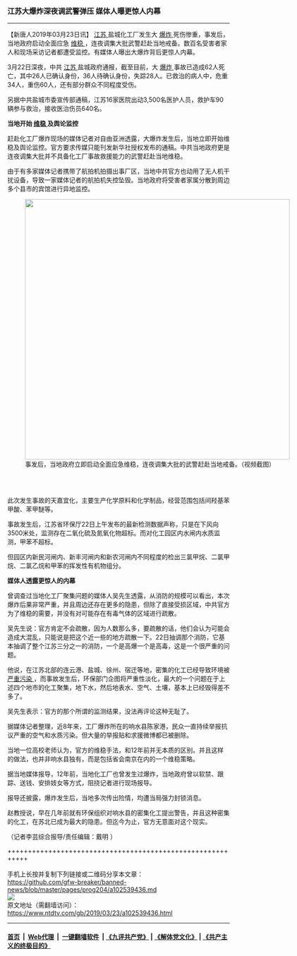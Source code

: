 ### 江苏大爆炸深夜调武警弹压  媒体人曝更惊人内幕
------------------------

<div class="post_content" itemprop="articleBody">
 <p>
  【新唐人2019年03月23日讯】
  <a href="https://www.ntdtv.com/gb/江苏.htm">
   江苏
  </a>
  盐城化工厂发生大
  <a href="https://www.ntdtv.com/gb/爆炸.htm">
   爆炸
  </a>
  死伤惨重，事发后，当地政府启动全面应急
  <a href="https://www.ntdtv.com/gb/维稳.htm">
   维稳
  </a>
  ，连夜调集大批武警赶赴当地戒备。数百名受害者家人和现场采访记者都遭受监控。有媒体人曝出大爆炸背后更惊人内幕。
 </p>
 <p>
  3月22日深夜，中共
  <a href="https://www.ntdtv.com/gb/江苏.htm">
   江苏
  </a>
  盐城政府通报，截至目前，大
  <a href="https://www.ntdtv.com/gb/爆炸.htm">
   爆炸
  </a>
  事故已造成62人死亡，其中26人已确认身份，36人待确认身份，失踪28人。已救治的病人中，危重34人，重伤60人，还有部分群众不同程度受伤。
 </p>
 <p>
  另据中共盐城市委宣传部通稿，江苏16家医院出动3,500名医护人员，救护车90辆参与救治，接收医治伤员640名。
 </p>
 <p>
  <strong>
   当地开始
   <a href="https://www.ntdtv.com/gb/维稳.htm">
    维稳
   </a>
   及舆论监控
  </strong>
 </p>
 <p>
  赶赴化工厂爆炸现场的媒体记者对自由亚洲透露，大爆炸发生后，当地立即开始维稳及舆论监控。官方要求传媒只能刊发新华社授权发布的通稿。中共当地政府更是连夜调集大批并不具备化工厂事故救援能力的武警赶赴当地维稳。
 </p>
 <p>
  由于有多家媒体记者携带了航拍机拍摄出事厂区，当地中共官方也动用了无人机干扰设备，导致一家媒体记者的航拍机失控坠毁。当地政府将受害者家属分散到周边多个县市的宾馆进行异地监控。
 </p>
 <figure class="wp-caption alignnone" id="attachment_102539451" style="width: 600px">
  <a href="https://www.ntdtv.com/assets/uploads/2019/03/china-factory2.jpg">
   <img alt="" class="size-medium wp-image-102539451" height="590" src="https://www.ntdtv.com/assets/uploads/2019/03/china-factory2-600x590.jpg" width="600"/>
  </a>
  <br/><figcaption class="wp-caption-text">
   事发后，当地政府立即启动全面应急维稳，连夜调集大批的武警赶赴当地戒备。（视频截图）
  </figcaption><br/>
 </figure><br/>
 <p>
  此次发生事故的天嘉宜化，主要生产化学原料和化学制品，经营范围包括间羟基苯甲酸、苯甲醚等。
 </p>
 <p>
  事故发生后，江苏省环保厅22日上午发布的最新检测数据声称，只是在下风向3500米处，监测存在二氧化硫及氮氧化物超标。而对化工园区内水闸内水质监测，甲苯不超标。
 </p>
 <p>
  但园区内新民河闸内、新丰河闸内和新农河闸内不同程度的检出三氯甲烷、二氯甲烷、二氯乙烷和甲苯的挥发性有机物组分。
 </p>
 <p>
  <strong>
   媒体人透露更惊人的内幕
  </strong>
 </p>
 <p>
  曾调查过当地化工厂聚集问题的媒体人吴先生透露，从消防的规模可以看出，本次爆炸后果非常严重，并且周边还存在更多的隐患，但除了直接受损区域，中共官方为了维稳的需要，并没有对可能存在有毒气体的区域进行疏散。
 </p>
 <p>
  吴先生说：官方肯定不会疏散，因为人数那么多，要疏散的话，他们会认为可能会造成大混乱，只能说是把这个近一些的地方疏散一下。22日抽调那个消防，它基本抽调了整个江苏三分之一的消防，一个是高爆一个是高毒，这是一个很严重的问题。
 </p>
 <p>
  他说，在江苏北部的连云港、盐城、徐州、宿迁等地，密集的化工已经导致环境被
  <a href="https://www.ntdtv.com/gb/严重污染.htm">
   严重污染
  </a>
  ，而事故发生后，环保部门企图将严重性淡化，最大的一个问题在于上述四个地市的化工聚集，地下水，然后地表水、空气、土壤，基本上已经毁得差不多了。
 </p>
 <p>
  吴先生表示：官方的那个所谓的监测结果，没法再评论这种无耻了。
 </p>
 <p>
  据媒体记者整理，近8年来，工厂爆炸所在的响水县陈家港，民众一直持续举报抗议严重的空气和水质污染。但大量的举报贴和求援微博都已被删除。
 </p>
 <p>
  当地一位高校老师认为，官方的维稳手法，和12年前并无本质的区别。并且这样的做法，也并非响水县独有，而是包括省会南京在内的一个维稳策略。
 </p>
 <p>
  据当地媒体报导，12年前，当地化工厂也曾发生过爆炸，当地政府曾以软禁、跟踪、送钱、安排妓女等方式，阻挠记者进行现场报导。
 </p>
 <p>
  报导还披露，爆炸发生后，当地多次传出险情，均遭当局强力封锁消息。
 </p>
 <p>
  赵教授说，早在几年前就有环保组织对响水县的密集化工提出警告，并且这种密集的化工，在苏北已成为最大的隐患。但迄今为止，官方无意面对这个现实。
 </p>
 <p>
  （记者李芸综合报导/责任编辑：戴明 ）
 </p>
 <div class="single_ad">
 </div>
</div>

+++++++++++++++++++++++++++++++++++++++++++++++++++++++++++<br/><br/>
手机上长按并复制下列链接或二维码分享本文章：<br/>
https://github.com/gfw-breaker/banned-news/blob/master/pages/prog204/a102539436.md <br/>
<a href='https://github.com/gfw-breaker/banned-news/blob/master/pages/prog204/a102539436.md'><img src='https://github.com/gfw-breaker/banned-news/blob/master/pages/prog204/a102539436.md.png'/></a> <br/>
原文地址（需翻墙访问）：https://www.ntdtv.com/gb/2019/03/23/a102539436.html


------------------------
#### [首页](https://github.com/gfw-breaker/banned-news/blob/master/README.md) &nbsp;|&nbsp; [Web代理](https://github.com/labour-camp/helloworld) &nbsp;|&nbsp; [一键翻墙软件](https://github.com/gfw-breaker/nogfw/blob/master/README.md) &nbsp;| [《九评共产党》](https://github.com/gfw-breaker/9ping.md/blob/master/README.md#九评之一评共产党是什么) | [《解体党文化》](https://github.com/gfw-breaker/jtdwh.md/blob/master/README.md) | [《共产主义的终极目的》](https://github.com/gfw-breaker/gczydzjmd.md/blob/master/README.md)


